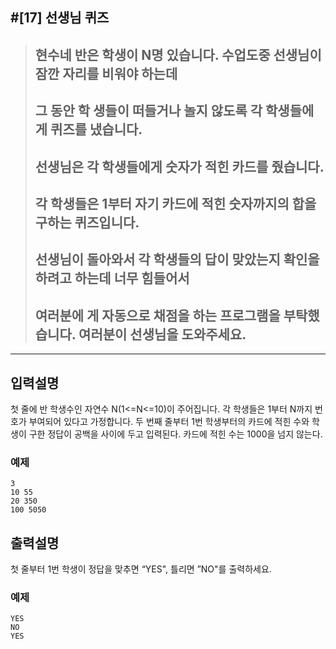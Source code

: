 
#[17] 선생님 퀴즈
---

> ## 현수네 반은 학생이 N명 있습니다. 수업도중 선생님이 잠깐 자리를 비워야 하는데 
> ## 그 동안 학 생들이 떠들거나 놀지 않도록 각 학생들에게 퀴즈를 냈습니다.
> ## 선생님은 각 학생들에게 숫자가 적힌 카드를 줬습니다. 
> ## 각 학생들은 1부터 자기 카드에 적힌 숫자까지의 합을 구하는 퀴즈입니다.
> ## 선생님이 돌아와서 각 학생들의 답이 맞았는지 확인을 하려고 하는데 너무 힘들어서 
> ## 여러분에 게 자동으로 채점을 하는 프로그램을 부탁했습니다. 여러분이 선생님을 도와주세요.

---

## 입력설명
첫 줄에 반 학생수인 자연수 N(1<=N<=10)이 주어집니다.
각 학생들은 1부터 N까지 번호가 부여되어 있다고 가정합니다.
두 번째 줄부터 1번 학생부터의 카드에 적힌 수와 학생이 구한 정답이 공백을 사이에 두고 입력된다. 
카드에 적힌 수는 1000을 넘지 않는다.

### 예제
```
3
10 55
20 350 
100 5050
```

## 출력설명
첫 줄부터 1번 학생이 정답을 맞추면 “YES", 틀리면 ”NO"를 출력하세요.

### 예제

```
YES
NO
YES
```


